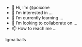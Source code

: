 - 👋 Hi, I’m @poixone
- 👀 I’m interested in ...
- 🌱 I’m currently learning ...
- 💞️ I’m looking to collaborate on ...
- 📫 How to reach me ...

<!---
poixone/poixone is a ✨ special ✨ repository because its `README.md` (this file) appears on your GitHub profile.
You can click the Preview link to take a look at your changes.
--->
ligma balls

